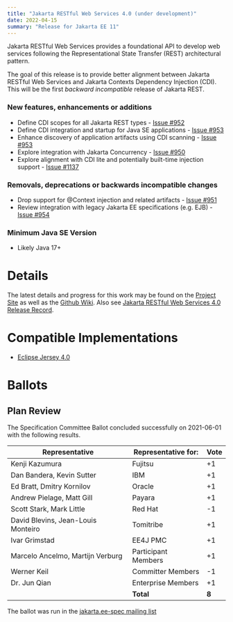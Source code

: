 ```yaml
---
title: "Jakarta RESTful Web Services 4.0 (under development)"
date: 2022-04-15
summary: "Release for Jakarta EE 11"
---
```


Jakarta RESTful Web Services provides a foundational API to develop web services following the Representational
State Transfer (REST) architectural pattern.

The goal of this release is to provide better alignment between Jakarta RESTful Web Services and 
Jakarta Contexts Dependency Injection (CDI). This will be the first _backward incompatible_ release of 
Jakarta REST.  

### New features, enhancements or additions
* Define CDI scopes for all Jakarta REST types - [Issue #952](https://github.com/jakartaee/rest/issues/952)
* Define CDI integration and startup for Java SE applications - [Issue #953](https://github.com/jakartaee/rest/issues/953)
* Enhance discovery of application artifacts using CDI scanning - [Issue #953](https://github.com/jakartaee/rest/issues/953)
* Explore integration with Jakarta Concurrency - [Issue #950](https://github.com/jakartaee/rest/issues/950)
* Explore alignment with CDI lite and potentially built-time injection support - [Issue #1137](https://github.com/jakartaee/rest/issues/1137)

### Removals, deprecations or backwards incompatible changes
* Drop support for @Context injection and related artifacts - [Issue #951](https://github.com/jakartaee/rest/issues/951)
* Review integration with legacy Jakarta EE specifications (e.g. EJB) - [Issue #954](https://github.com/jakartaee/rest/issues/954)

### Minimum Java SE Version
* Likely Java 17+

# Details
The latest details and progress for this work
may be found on the [Project Site](https://projects.eclipse.org/projects/ee4j.rest) as well as the
[Github Wiki](https://github.com/jakartaee/rest/wiki). Also see 
[Jakarta RESTful Web Services 4.0 Release Record](https://projects.eclipse.org/projects/ee4j.rest/releases/4.0.0).

# Compatible Implementations
* [Eclipse Jersey 4.0](https://projects.eclipse.org/projects/ee4j.jersey)

# Ballots

## Plan Review

The Specification Committee Ballot concluded successfully on 2021-06-01 with the following results.

| Representative                                 | Representative for: |  Vote   |
|------------------------------------------------|---------------------|---------|
| Kenji Kazumura                                 | Fujitsu             |   +1    |
| Dan Bandera, Kevin Sutter                      | IBM                 |   +1    |
| Ed Bratt, Dmitry Kornilov                      | Oracle              |   +1    |
| Andrew Pielage, Matt Gill                      | Payara              |   +1    |
| Scott Stark, Mark Little                       | Red Hat             |   -1    |
| David Blevins, Jean-Louis Monteiro             | Tomitribe           |   +1    |
| Ivar Grimstad                                  | EE4J PMC            |   +1    |
| Marcelo Ancelmo, Martijn Verburg               | Participant Members |   +1    |
| Werner Keil                                    | Committer Members   |   -1    |
| Dr. Jun Qian                                   | Enterprise Members  |   +1    |
|                                                | **Total**           |  **8**  |

The ballot was run in the [jakarta.ee-spec mailing list](https://www.eclipse.org/lists/jakarta.ee-spec/msg01809.html)
